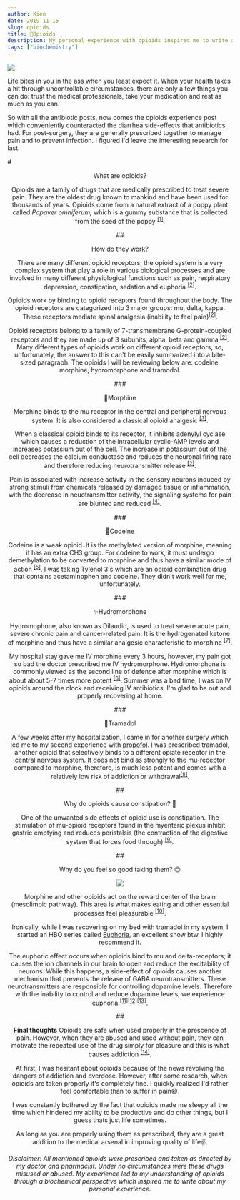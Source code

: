 ```yaml
---
author: Kien
date: 2019-11-15
slug: opioids
title: 🌺Opioids
description: My personal experience with opioids inspired me to write a bite-sized explanation on how they work. No, I'm not an addict.
tags: ["biochemistry"]
---
```


![](https://images.unsplash.com/photo-1494756159834-6fdaee7a9b7e?ixlib=rb-1.2.1&ixid=eyJhcHBfaWQiOjEyMDd9&auto=format&fit=crop&w=1350&q=80)

Life bites in you in the ass when you least expect it. When your health takes a hit through uncontrollable circumstances, there are only a few things you can do: trust the medical professionals, take your medication and rest as much as you can.

So with all the antibiotic posts, now comes the opioids experience post which conveniently counteracted the diarrhea side-effects that antibiotics had. For post-surgery, they are generally prescribed together to manage pain and to prevent infection. I figured I'd leave the interesting research for last.

#<center>What are opioids?

Opioids are a family of drugs that are medically prescribed to treat severe pain. They are the oldest drug known to mankind and have been used for thousands of years. Opioids come from a natural extract of a poppy plant called _Papaver omniferum,_ which is a gummy substance that is collected from the seed of the poppy <sup><a href="https://www.ncbi.nlm.nih.gov/books/NBK532899" target="_blank">[1]</sup></a>.

##<center>How do they work?

There are many different opioid receptors; the opioid system is a very complex system that play a role in various biological processes and are involved in many different physiological functions such as pain, respiratory depression, constipation, sedation and euphoria <sup><a href="https://www.ncbi.nlm.nih.gov/books/NBK532899" target="_blank">[2]</sup></a>.

Opioids work by binding to opioid receptors found throughout the body. The opioid receptors are categorized into 3 major groups: mu, delta, kappa. These receptors mediate spinal analgesia (inability to feel pain)<sup><a href="https://www.ncbi.nlm.nih.gov/books/NBK532899" target="_blank">[2]</sup></a>.

Opioid receptors belong to a family of 7-transmembrane G-protein-coupled receptors and they are made up of 3 subunits, alpha, beta and gamma <sup><a href="https://www.ncbi.nlm.nih.gov/books/NBK532899" target="_blank">[2]</sup></a>. Many different types of opioids work on different opioid receptors, so, unfortunately, the answer to this can't be easily summarized into a bite-sized paragraph. The opioids I will be reviewing below are: codeine, morphine, hydromorphone and tramodol.

###<center>💊Morphine

Morphine binds to the mu receptor in the central and peripheral nervous system. It is also considered a classical opioid analgesic <sup><a href="https://www.ncbi.nlm.nih.gov/books/NBK526115" target="_blank">[3]</sup></a>.

When a classical opioid binds to its receptor, it inhibits adenylyl cyclase which causes a reduction of the intracellular cyclic-AMP levels and increases potassium out of the cell. The increase in potassium out of the cell decreases the calcium conductase and reduces the neuronal firing rate and therefore reducing neurotransmitter release <sup><a href="https://www.ncbi.nlm.nih.gov/books/NBK532899" target="_blank">[2]</sup></a>.

Pain is associated with increase activity in the sensory neurons induced by strong stimuli from chemicals released by damaged tissue or inflammation, with the decrease in neuotransmitter activity, the signaling systems for pain are blunted and reduced <sup><a href="https://www.ncbi.nlm.nih.gov/pmc/articles/PMC4708964/" target="_blank">[4]</sup></a>.

###<center>💊Codeine

Codeine is a weak opioid. It is the methylated version of morphine, meaning it has an extra CH3 group. For codeine to work, it must undergo demethylation to be converted to morphine and thus have a similar mode of action <sup><a href="https://www.ncbi.nlm.nih.gov/pmc/articles/PMC3658028" target="_blank">[5]</sup></a>. I was taking Tylenol 3's which are an opioid combination drug that contains acetaminophen and codeine. They didn't work well for me, unfortunately.

###<center>✨Hydromorphone

Hydromophone, also known as Dilaudid, is used to treat severe acute pain, severe chronic pain and cancer-related pain. It is the hydrogenated ketone of morphine and thus have a similar analgesic characteristic to morphine <sup><a href="https://www.jpsmjournal.com/article/S0885-3924(05)00033-3/fulltext" target="_blank">[7]</sup></a>.

My hospital stay gave me IV morphine every 3 hours, however, my pain got so bad the doctor prescribed me IV hydromorphone. Hydromorphone is commonly viewed as the second line of defence after morphine which is about about 5-7 times more potent <sup><a href="https://www.jpsmjournal.com/article/S0885-3924(05)00033-3/fulltext" target="_blank">[6]</sup></a>. Summer was a bad time, I was on IV opioids around the clock and receiving IV antibiotics. I'm glad to be out and properly recovering at home.

###<center>💊Tramadol

A few weeks after my hospitalization, I came in for another surgery which led me to my second experience with [propofol](/060-propofol/). I was prescribed tramadol, another opioid that selectively binds to a different opiate receptor in the central nervous system. It does not bind as strongly to the mu-receptor compared to morphine, therefore, is much less potent and comes with a relatively low risk of addiction or withdrawal<sup><a href="https://www.ncbi.nlm.nih.gov/books/NBK537060/" target="_blank">[8]</sup></a>.

##<center>Why do opioids cause constipation? 💩

One of the unwanted side effects of opioid use is constipation. The stimulation of mu-opioid receptors found in the myenteric plexus inhibit gastric emptying and reduces peristalsis (the contraction of the digestive system that forces food through) <sup><a href="https://www.ncbi.nlm.nih.gov/books/NBK526115" target="_blank">[9]</sup></a>.

##<center>Why do you feel so good taking them? 😊

<p align="center">
  <img src="https://media3.giphy.com/media/3NtY188QaxDdC/giphy.gif?cid=790b761137df0768193e2e041f8539e610962fa0614cac05&rid=giphy.gif" />
</p>

Morphine and other opioids act on the reward center of the brain (mesolimbic pathway). This area is what makes eating and other essential processes feel pleasurable <sup><a href="https://www.ncbi.nlm.nih.gov/pmc/articles/PMC2851054" target="_blank">[10]</sup></a>.

Ironically, while I was recovering on my bed with tramadol in my system, I started an HBO series called <a href="https://www.imdb.com/title/tt8772296/" target="_blank">Euphoria</a>, an excellent show btw, I highly recommend it.

The euphoric effect occurs when opioids bind to mu and delta-receptors; it causes the ion channels in our brain to open and reduce the excitability of neurons. While this happens, a side-effect of opioids causes another mechanism that prevents the release of GABA neurotransmitters. These neurotransmitters are responsible for controlling dopamine levels. Therefore with the inability to control and reduce dopamine levels, we experience euphoria.<sup><a href="https://thebrain.mcgill.ca/flash/i/i_03/i_03_m/i_03_m_par/i_03_m_par_heroine.html" target="_blank">[11]</sup></a><sup><a href="https://www.ncbi.nlm.nih.gov/pmc/articles/PMC2851054/" target="_blank">[12]</sup></a><sup><a href="https://www.drugabuse.gov/publications/teaching-packets/neurobiology-drug-addiction/section-iii-action-heroin-morphine/4-opiates-binding-to-opiate-rece" target="_blank">[13]</sup></a>.

##<center>**Final thoughts**
Opioids are safe when used properly in the prescence of pain. However, when they are abused and used without pain, they can motivate the repeated use of the drug simply for pleasure and this is what causes addiction <sup><a href="https://www.ncbi.nlm.nih.gov/pmc/articles/PMC3658028" target="_blank">[14]</sup></a>.

At first, I was hesitant about opioids because of the news revolving the dangers of addiction and overdose. However, after some research, when opioids are taken properly it's completely fine. I quickly realized I'd rather feel comfortable than to suffer in pain😅.

I was constantly bothered by the fact that opioids made me sleepy all the time which hindered my ability to be productive and do other things, but I guess thats just life sometimes.

As long as you are properly using them as prescribed, they are a great addition to the medical arsenal in improving quality of life✌.

_Disclaimer: All mentioned opioids were prescribed and taken as directed by my doctor and pharmacist. Under no circumstances were these drugs misused or abused. My experience led to my understanding of opioids through a biochemical perspective which inspired me to write about my personal experience._
